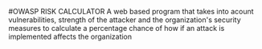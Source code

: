  #OWASP RISK CALCULATOR
 A web based program that takes into acount vulnerabilities, strength of the attacker and the organization's security measures to calculate a percentage chance of  how if an attack is implemented affects the organization

